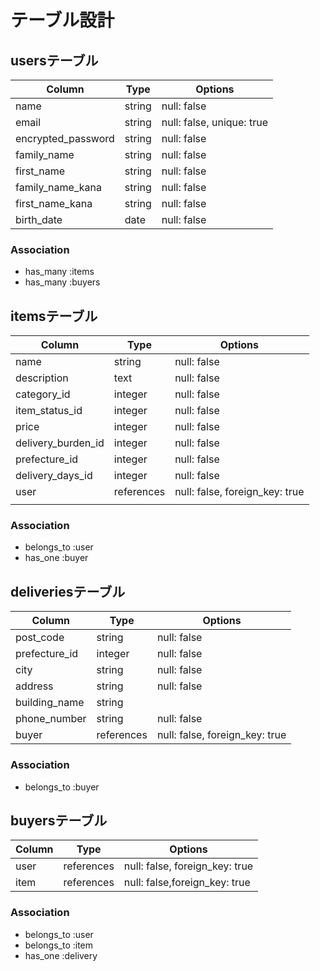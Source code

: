 # テーブル設計

## usersテーブル

| Column             | Type   | Options                   |
| ------------------ | ------ | ------------------------- |
| name               | string | null: false               |
| email              | string | null: false, unique: true |
| encrypted_password | string | null: false               |
| family_name        | string | null: false               |
| first_name         | string | null: false               |
| family_name_kana   | string | null: false               |
| first_name_kana    | string | null: false               |
| birth_date         | date   | null: false               |





### Association


- has_many :items
- has_many :buyers




## itemsテーブル

| Column             | Type       | Options                        |
| ------------------ | ---------- | ------------------------------ |
| name               | string     | null: false                    |
| description        | text       | null: false                    |
| category_id        | integer    | null: false                    |
| item_status_id     | integer    | null: false                    |
| price              | integer    | null: false                    |
| delivery_burden_id | integer    | null: false                    |
| prefecture_id      | integer    | null: false                    |
| delivery_days_id   | integer    | null: false                    |
| user               | references | null: false, foreign_key: true |
|                    |            |                                |



### Association

- belongs_to :user
- has_one :buyer



## deliveriesテーブル


| Column        | Type       | Options                        |
| ------------- | ---------- | ------------------------------ |
| post_code     | string     | null: false                    |
| prefecture_id | integer    | null: false                    |
| city          | string     | null: false                    |
| address       | string     | null: false                    |
| building_name | string     |                                |
| phone_number  | string     | null: false                    |
| buyer         | references | null: false, foreign_key: true |



### Association

- belongs_to :buyer





## buyersテーブル


| Column | Type       | Options                        |
| ------ | ---------- | ------------------------------ |
| user   | references | null: false, foreign_key: true |
| item   | references | null: false,foreign_key: true  |



### Association

- belongs_to :user
- belongs_to :item
- has_one :delivery




